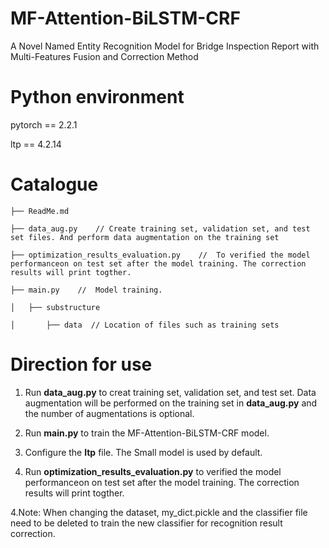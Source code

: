 # MF-Attention-BiLSTM-CRF
A Novel Named Entity Recognition Model for Bridge Inspection Report with Multi-Features Fusion and Correction Method
 
# Python environment

 pytorch == 2.2.1

 ltp == 4.2.14
 
# Catalogue
    ├── ReadMe.md
    
    ├── data_aug.py    // Create training set, validation set, and test set files. And perform data augmentation on the training set
        
    ├── optimization_results_evaluation.py    //  To verified the model performanceon on test set after the model training. The correction results will print togther.
            
    ├── main.py    //  Model training.
    
    │   ├── substructure     
    
    │       ├── data  // Location of files such as training sets
 
# Direction for use

1. Run **data_aug.py** to creat training set, validation set, and test set. Data augmentation will be performed on the training set in **data_aug.py** and the number of augmentations is optional.
    
2. Run **main.py** to train the MF-Attention-BiLSTM-CRF model.

3. Configure the **ltp** file. The Small model is used by default.
    
4. Run **optimization_results_evaluation.py** to verified the model performanceon on test set after the model training. The correction results will print togther.

4.Note: When changing the dataset, my_dict.pickle and the classifier file need to be deleted to train the new classifier for recognition result correction.
 
 
